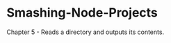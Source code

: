 Smashing-Node-Projects
======================
Chapter 5 - Reads a directory and outputs its contents.
